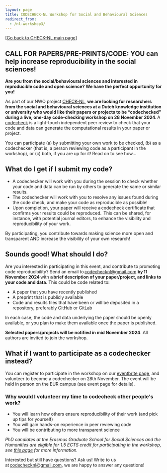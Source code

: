 ```yaml
---
layout: page
title: CODECHECK-NL Workshop for Social and Behavioural Sciences
redirect_from:
  - /nl-workshop3/
---
```


\[[Go back to CHECK-NL main page](/nl/)\]

## CALL FOR PAPERS/PRE-PRINTS/CODE: YOU can help increase reproducibility in the social sciences!

**Are you from the social/behavioural sciences and interested in reproducible code and open science? We have the perfect opportunity for you!**

As part of our NWO project [CHECK-NL](https://codecheck.org.uk/nl), **we are looking for researchers from the social and behavioural sciences at a Dutch knowledge institution or university who would like their papers or projects to be “codechecked” during a live, one-day code-checking workshop on 28 November 2024.** A [codecheck](https://codecheck.org.uk/process/) is a light-touch independent peer review to check that your code and data can generate the computational results in your paper or project.

You can participate (a) by submitting your own work to be checked, (b) as a codechecker (that is, a person reviewing code as a participant in the workshop), or (c) both, if you are up for it! Read on to see how…

## What do I get if I submit my code?

- A codechecker will work with you during the session to check whether your code and data can be run by others to generate the same or similar results.
- The codechecker will work with you to resolve any issues found during the code check, and make your code as reproducible as possible!
- Upon completion, your paper will receive a codecheck certificate that confirms your results could be reproduced.  This can be shared, for instance, with potential journal editors, to enhance the visibility and reproducibility of your work.

By participating, you contribute towards making science more open and transparent AND increase the visibility of your own research!

## Sounds good! What should I do?

Are you interested in participating in this event, and contribute to promoting code reproducibility? Send an email to <codechecknl@gmail.com> **by 11 November 2024** with **a brief description of your paper/project, and links to your code and data**. This could be code related to:

- A paper that you have recently published
- A preprint that is publicly available
- Code and results files that have been or will be deposited in a repository, preferably  GitHub or GitLab

In each case, the code and data underlying the paper should be openly available, or you plan to make them available once the paper is published.

**Selected papers/projects will be notified in mid November 2024**. All authors are invited to join the workshop.

## What if I want to participate as a codechecker instead?

You can register to participate in the workshop on our [eventbrite page](https://www.eventbrite.nl/e/codecheck-workshop-for-the-social-sciences-tickets-1024618099317?aff=oddtdtcreator), and volunteer to become a codechecker on 28th November. The event will be held in person on the EUR campus (see event page for details).

### Why would I volunteer my time to codecheck other people's work?

- You will learn how others ensure reproducibility of their work (and pick up tips for yourself)
- You will gain hands-on experience in peer reviewing code
- You will be contributing to more transparent science

*PhD candiates at the Erasmus Graduate School for Social Sciences and the Humanities are eligible for 1.5 ECTS credit for participating in the workshop, see [this page](https://www.eur.nl/en/egsh/course/code-check-your-research) for more information.*

Interested but still have questions? Ask us!
Write to us at <codechecknl@gmail.com>, we are happy to answer any questions!
